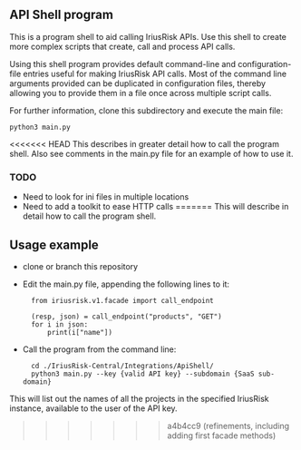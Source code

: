 ## API Shell program

This is a program shell to aid calling IriusRisk APIs. Use this shell to 
create more complex scripts that create, call and process API calls.

Using this shell program provides default command-line and configuration-file
entries useful for making IriusRisk API calls. Most of the command line 
arguments provided can be duplicated in configuration files, thereby allowing
you to provide them in a file once across multiple script calls.

For further information, clone this subdirectory and execute the main file:

    python3 main.py

<<<<<<< HEAD
This describes in greater detail how to call the program shell. Also see comments
in the main.py file for an example of how to use it.

### TODO
* Need to look for ini files in multiple locations
* Need to add a toolkit to ease HTTP calls
=======
This will describe in detail how to call the program shell.

## Usage example
* clone or branch this repository
* Edit the main.py file, appending the following lines to it:

        from iriusrisk.v1.facade import call_endpoint

        (resp, json) = call_endpoint("products", "GET")
        for i in json:
            print(i["name"])

* Call the program from the command line:

        cd ./IriusRisk-Central/Integrations/ApiShell/
        python3 main.py --key {valid API key} --subdomain {SaaS sub-domain}

This will list out the names of all the projects in the specified IriusRisk instance, available to the user of the API key.
>>>>>>> a4b4cc9 (refinements, including adding first facade methods)
